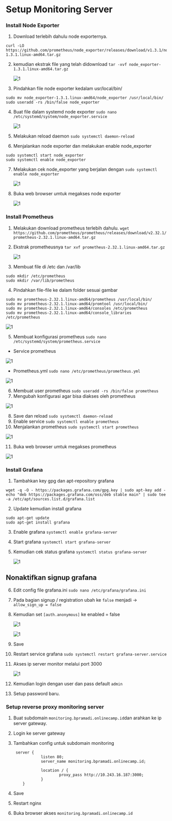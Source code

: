 # Setup Monitoring Server

### Install Node Exporter

1. Download terlebih dahulu node exporternya.

```
curl -LO https://github.com/prometheus/node_exporter/releases/download/v1.3.1/node_exporter-1.3.1.linux-amd64.tar.gz
```

2. kemudian ekstrak file yang telah didownload `tar -xvf node_exporter-1.3.1.linux-amd64.tar.gz`

   ![1](assets/node-1.png)

3. Pindahkan file node exporter kedalam usr/local/bin/

```
sudo mv node_exporter-1.3.1.linux-amd64/node_exporter /usr/local/bin/
sudo useradd -rs /bin/false node_exporter
```

4. Buat file dalam systemd node exporter `sudo nano /etc/systemd/system/node_exporter.service`

   ![1](assets/node-3.png)

5. Melakukan reload daemon `sudo systemctl daemon-reload`

6. Menjalankan node exporter dan melakukan enable node_exporter

```
sudo systemctl start node_exporter
sudo systemctl enable node_exporter
```

7. Melakukan cek node_exporter yang berjalan dengan `sudo systemctl enable node_exporter`

   ![1](assets/node-3.png)

8. Buka web browser umtuk megakses node exporter

   ![1](assets/node-3.png)

### Install Prometheus

1. Melakukan download prometheus terlebih dahulu.
   `wget https://github.com/prometheus/prometheus/releases/download/v2.32.1/prometheus-2.32.1.linux-amd64.tar.gz`

2. Ekstrak prometheusnya `tar xvf prometheus-2.32.1.linux-amd64.tar.gz`

   ![1](assets/prometheus-1.png)

3. Membuat file di /etc dan /var/lib

```
sudo mkdir /etc/prometheus
sudo mkdir /var/lib/prometheus
```

4. Pindahkan file-file ke dalam folder sesuai gambar

```
sudo mv prometheus-2.32.1.linux-amd64/prometheus /usr/local/bin/
sudo mv prometheus-2.32.1.linux-amd64/promtool /usr/local/bin/
sudo mv prometheus-2.32.1.linux-amd64/consoles /etc/prometheus
sudo mv prometheus-2.32.1.linux-amd64/console_libraries /etc/prometheus
```

![1](assets/prometheus-3.png)

5. Membuat konfigurasi prometheus `sudo nano /etc/systemd/system/prometheus.service`

- Service prometheus

![1](assets/prometheus-4.png)

- Prometheus.yml `sudo nano /etc/prometheus/prometheus.yml`

![1](assets/prometheus-5.png)

6. Membuat user prometheus `sudo useradd -rs /bin/false prometheus`
7. Mengubah konfigurasi agar bisa diakses oleh prometheus

![1](assets/prometheus-6.png)

8. Save dan reload `sudo systemctl daemon-reload`
9. Enable service `sudo systemctl enable prometheus`
10. Menjalankan prometheus `sudo systemctl start prometheus`

![1](assets/prometheus-7.png)

11. Buka web browser umtuk megakses prometheus

![1](assets/prometheus-8.png)

### Install Grafana

1. Tambahkan key gpg dan apt-repository grafana

```
wget -q -O - https://packages.grafana.com/gpg.key | sudo apt-key add -
echo "deb https://packages.grafana.com/oss/deb stable main" | sudo tee -a /etc/apt/sources.list.d/grafana.list
```

2. Update kemudian install grafana

```
sudo apt-get update
sudo apt-get install grafana
```

3. Enable grafana `systemctl enable grafana-server`
4. Start grafana `systemctl start grafana-server`
5. Kemudian cek status grafana `systemctl status grafana-server`

   ![1](assets/grafana-3.png)

## Nonaktifkan signup grafana

6. Edit config file grafana.ini `sudo nano /etc/grafana/grafana.ini`
7. Pada bagian signup / registration ubah ke `false` menjadi -> `allow_sign_up = false`
8. Kemudian set `[auth.anonymous]` ke enabled = false

   ![1](assets/grafana-4.png)

   ![1](assets/grafana-5.png)

9. Save
10. Restart service grafana `sudo systemctl restart grafana-server.service`
11. Akses ip server monitor melalui port 3000

    ![1](assets/grafana-6.png)

12. Kemudian login dengan user dan pass default `admin`
13. Setup password baru.

### Setup reverse proxy monitoring server

1. Buat subdomain `monitoring.bpramadi.onlinecamp.id`dan arahkan ke ip server gateway.
2. Login ke server gateway
3. Tambahkan config untuk subdomain monitoring

   ```
    server {
               listen 80;
               server_name monitoring.bpramadi.onlinecamp.id;

               location / {
                       proxy_pass http://10.243.16.187:3000;
               }
       }

   ```

4. Save
5. Restart nginx
6. Buka browser akses `monitoring.bpramadi.onlinecamp.id`

